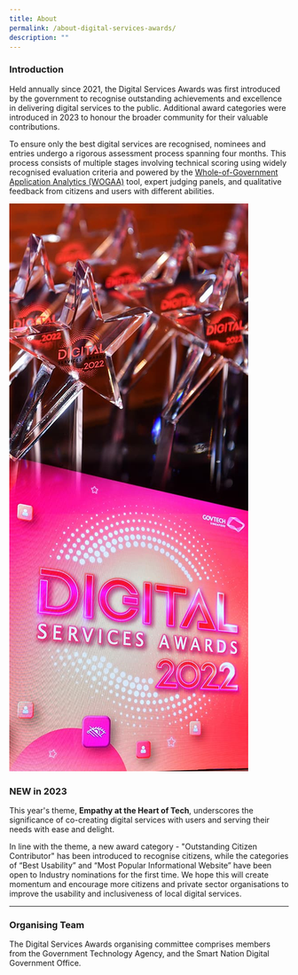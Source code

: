 ```yaml
---
title: About
permalink: /about-digital-services-awards/
description: ""
---
```

<div class="row is-multiline">
  <div class="col is-8">
    <h3>Introduction</h3>
    <p>Held annually since 2021, the Digital Services Awards was first introduced by the government to recognise outstanding achievements and excellence in delivering digital services to the public. Additional award categories were introduced in 2023 to honour the broader community for their valuable contributions.</p>
    <p>To ensure only the best digital services are recognised, nominees and entries undergo a rigorous assessment process spanning four months. This process consists of multiple stages involving technical scoring using widely recognised evaluation criteria and powered by the <a target="_blank" aria-label="WOGAA" href="https://wogaa.sg/">Whole-of-Government Application Analytics (WOGAA)</a> tool, expert judging panels, and qualitative feedback from citizens and users with different abilities.</p>
  </div>
  <div class="col is-4"><img alt="Screen with DSA logo and trophies" src="/images/dsa_about.jpg"></div>
  <div class="col is-12">
    <h3>NEW in 2023</h3>
		<p>This year's theme, <strong>Empathy at the Heart of Tech</strong>, underscores the significance of co-creating digital services with users and serving their needs with ease and delight.
			
In line with the theme, a new award category - "Outstanding Citizen Contributor" has been introduced to recognise citizens, while the categories of “Best Usability” and “Most Popular Informational Website” have been open to Industry nominations for the first time. We hope this will create momentum and encourage more citizens and private sector organisations to improve the usability and inclusiveness of local digital services.</p>
  </div>
</div>
<hr>
<h3>Organising Team</h3>
<p>The Digital Services Awards organising committee comprises members from the Government Technology Agency, and the Smart Nation Digital Government Office.</p>